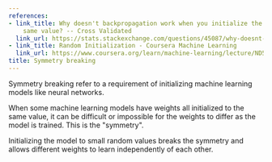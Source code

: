 ```yaml
---
references:
- link_title: Why doesn't backpropagation work when you initialize the weights the
    same value? -- Cross Validated
  link_url: https://stats.stackexchange.com/questions/45087/why-doesnt-backpropagation-work-when-you-initialize-the-weights-the-same-value
- link_title: Random Initialization - Coursera Machine Learning
  link_url: https://www.coursera.org/learn/machine-learning/lecture/ND5G5/random-initialization
title: Symmetry breaking
---
```

Symmetry breaking refer to a requirement of initializing machine
learning models like neural networks.

When some machine learning models have weights all initialized
to the same value, it can be difficult or impossible for the
weights to differ as the model is trained. This is the "symmetry".

Initializing the model to small random values breaks the symmetry
and allows different weights to learn independently of each other.